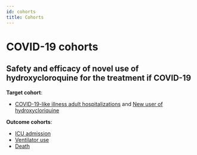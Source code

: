 ```yaml
---
id: cohorts
title: Cohorts
---
```


# COVID-19 cohorts

## Safety and efficacy of novel use of hydroxycloroquine for the treatment if COVID-19

**Target cohort**:
* [COVID-19-like illness adult hospitalizations](c-19-adult-hosp) and [New user of hydroxycloriquine]()

**Outcome cohorts**:
* [ICU admission]()
* [Ventilator use]()
* [Death]()
